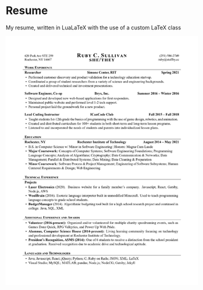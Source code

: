 # Resume
My resume, written in LuaLaTeX with the use of a custom LaTeX class

![image of resume](https://github.com/CorundumCore/Resume/blob/main/ResumeImage.jpg?raw=true)
